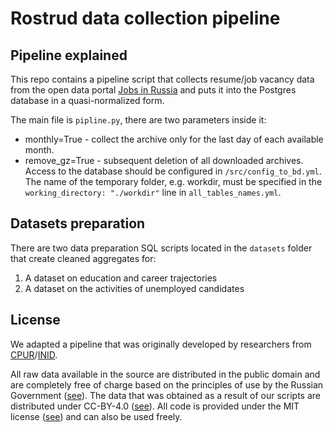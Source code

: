 # Rostrud data collection pipeline

## Pipeline explained

This repo contains a pipeline script that collects resume/job vacancy data from the open data portal [Jobs in Russia](https://trudvsem.ru/) and puts it into the Postgres database in a quasi-normalized form.

The main file is `pipline.py`, there are two parameters inside it:
* monthly=True - collect the archive only for the last day of each available month. 
* remove_gz=True - subsequent deletion of all downloaded archives.
Access to the database should be configured in `/src/config_to_bd.yml`.
The name of the temporary folder, e.g. workdir, must be specified in the `working_directory: "./workdir"` line in `all_tables_names.yml`.

## Datasets preparation

There are two data preparation SQL scripts located in the `datasets` folder that create cleaned aggregates for:
1) A dataset on education and career trajectories
2) A dataset on the activities of unemployed candidates


## License

We adapted a pipeline that was originally developed by researchers from [CPUR](https://cpur.pro/en)/[INID](https://web.archive.org/web/20220124060237/https://www.data-in.ru/).

All raw data available in the source are distributed in the public domain and are completely free of charge based on the principles of use by the Russian Government ([see](https://github.com/Ellariel/rostrud_pipeline/blob/main/misc/protokol2016.pdf)). The data that was obtained as a result of our scripts are distributed under CC-BY-4.0 ([see](https://github.com/Ellariel/rostrud_pipeline/blob/main/misc/CC-BY-4.0.txt)). All code is provided under the MIT license ([see](https://github.com/Ellariel/rostrud_pipeline/blob/main/MIT.txt)) and can also be used freely.